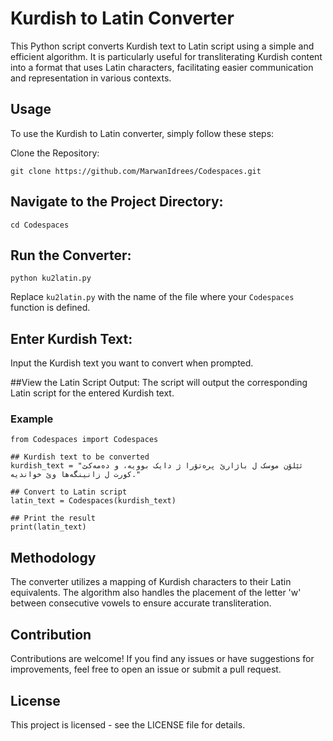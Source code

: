 # Kurdish to Latin Converter

This Python script converts Kurdish text to Latin script using a simple and efficient algorithm. It is particularly useful for transliterating Kurdish content into a format that uses Latin characters, facilitating easier communication and representation in various contexts.

## Usage
To use the Kurdish to Latin converter, simply follow these steps:

Clone the Repository:
```
git clone https://github.com/MarwanIdrees/Codespaces.git
```

## Navigate to the Project Directory:
```
cd Codespaces
```
## Run the Converter:
```
python ku2latin.py
```
Replace `ku2latin.py` with the name of the file where your `Codespaces` function is defined.

## Enter Kurdish Text:
Input the Kurdish text you want to convert when prompted.

##View the Latin Script Output:
The script will output the corresponding Latin script for the entered Kurdish text.

### Example
```
from Codespaces import Codespaces

## Kurdish text to be converted
kurdish_text = "ئێلۆن موسک ل باژارێ پرەتۆرا ژ دایک بوویە، و دەمەکێ کورت ل زانینگەها وێ خواندیە."

## Convert to Latin script
latin_text = Codespaces(kurdish_text)

## Print the result
print(latin_text)

```

## Methodology
The converter utilizes a mapping of Kurdish characters to their Latin equivalents. The algorithm also handles the placement of the letter 'w' between consecutive vowels to ensure accurate transliteration.

## Contribution
Contributions are welcome! If you find any issues or have suggestions for improvements, feel free to open an issue or submit a pull request.

## License
This project is licensed - see the LICENSE file for details.
